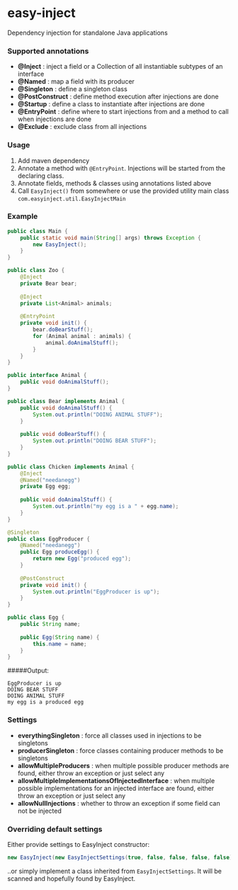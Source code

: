 # easy-inject
Dependency injection for standalone Java applications

### Supported annotations
- **@Inject** : inject a field or a Collection of all instantiable subtypes of an interface
- **@Named** : map a field with its producer
- **@Singleton** : define a singleton class
- **@PostConstruct** : define method execution after injections are done
- **@Startup** : define a class to instantiate after injections are done
- **@EntryPoint** : define where to start injections from and a method to call when injections are done
- **@Exclude** : exclude class from all injections

### Usage
1. Add maven dependency
2. Annotate a method with ```@EntryPoint```. Injections will be started from the declaring class.
3. Annotate fields, methods & classes using annotations listed above
3. Call ```EasyInject()``` from somewhere or use the provided utility main class ```com.easyinject.util.EasyInjectMain```

### Example
```java
public class Main {
    public static void main(String[] args) throws Exception {
        new EasyInject();
    }
}

public class Zoo {
    @Inject
    private Bear bear;
    
    @Inject
    private List<Animal> animals;
    
    @EntryPoint
    private void init() {
        bear.doBearStuff();
        for (Animal animal : animals) {
            animal.doAnimalStuff();
        }
    }
}

public interface Animal {
    public void doAnimalStuff();
}

public class Bear implements Animal {
    public void doAnimalStuff() {
        System.out.println("DOING ANIMAL STUFF");
    }
    
    public void doBearStuff() {
        System.out.println("DOING BEAR STUFF");
    }
}

public class Chicken implements Animal {
	@Inject
	@Named("needanegg")
	private Egg egg;
	
	public void doAnimalStuff() {
        System.out.println("my egg is a " + egg.name);
	}
}

@Singleton
public class EggProducer {
	@Named("needanegg")
	public Egg produceEgg() {
	    return new Egg("produced egg");
	}
	
	@PostConstruct
	private void init() {
	    System.out.println("EggProducer is up");
	}
}

public class Egg {
    public String name;
    
    public Egg(String name) {
        this.name = name;
    }
}
```
#####Output:
```
EggProducer is up
DOING BEAR STUFF
DOING ANIMAL STUFF
my egg is a produced egg
```

### Settings
- **everythingSingleton** : force all classes used in injections to be singletons
- **producerSingleton** : force classes containing producer methods to be singletons
- **allowMultipleProducers** : when multiple possible producer methods are found, either throw an exception or just select any
- **allowMultipleImplementationsOfInjectedInterface** : when multiple possible implementations for an injected interface are found, either throw an exception or just select any
- **allowNullInjections** : whether to throw an exception if some field can not be injected

### Overriding default settings
Either provide settings to EasyInject constructor:
```java
new EasyInject(new EasyInjectSettings(true, false, false, false, false));
```

..or simply implement a class inherited from ```EasyInjectSettings```. It will be scanned and hopefully found by EasyInject.
